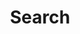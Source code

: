---
title: "Search" # in any language you want
layout: "search" # is necessary
# url: "/archive"
# description: "Description for Search"
summary: "Find exactly what you're looking for on the devmedeiros blog. Use our search tool to search for posts by specific keywords or phrases and dive into relevant content."
placeholder: "type to search"
---